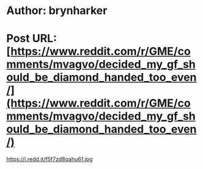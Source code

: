 # Author: brynharker
# Post URL: [https://www.reddit.com/r/GME/comments/mvagvo/decided_my_gf_should_be_diamond_handed_too_even/](https://www.reddit.com/r/GME/comments/mvagvo/decided_my_gf_should_be_diamond_handed_too_even/)


https://i.redd.it/f5f7zd8qahu61.jpg